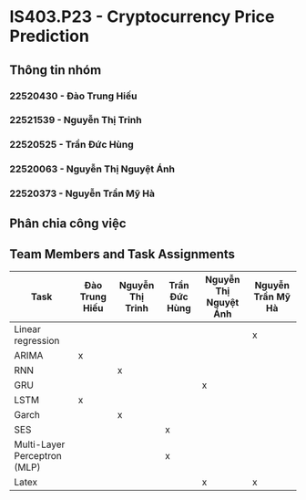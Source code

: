 # IS403.P23 - Cryptocurrency Price Prediction

## Thông tin nhóm

### 22520430 - Đào Trung Hiếu

### 22521539 - Nguyễn Thị Trinh

### 22520525 - Trần Đức Hùng

### 22520063 - Nguyễn Thị Nguyệt Ánh

### 22520373 - Nguyễn Trần Mỹ Hà

## Phân chia công việc

## Team Members and Task Assignments

| Task                         | Đào Trung Hiếu | Nguyễn Thị Trinh | Trần Đức Hùng | Nguyễn Thị Nguyệt Ánh | Nguyễn Trần Mỹ Hà |
| ---------------------------- | -------------- | ---------------- | ------------- | --------------------- | ----------------- |
| Linear regression            |                |                  |               |                       | x                 |
| ARIMA                        | x              |                  |               |                       |                   |
| RNN                          |                | x                |               |                       |                   |
| GRU                          |                |                  |               | x                     |                   |
| LSTM                         | x              |                  |               |                       |                   |
| Garch                        |                | x                |               |                       |                   |
| SES                          |                |                  | x             |                       |                   |
| Multi-Layer Perceptron (MLP) |                |                  | x             |                       |                   |
| Latex                        |                |                  |               | x                     | x                 |
